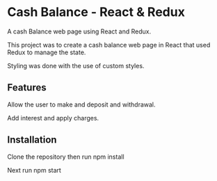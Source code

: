 # Cash Balance - React & Redux
A cash Balance web page using React and Redux.

This project was to create a cash balance web page in React that used Redux to manage the state.

Styling was done with the use of custom styles.

## Features
Allow the user to make and deposit and withdrawal.

Add interest and apply charges.

## Installation

Clone the repository then run npm install

Next run npm start